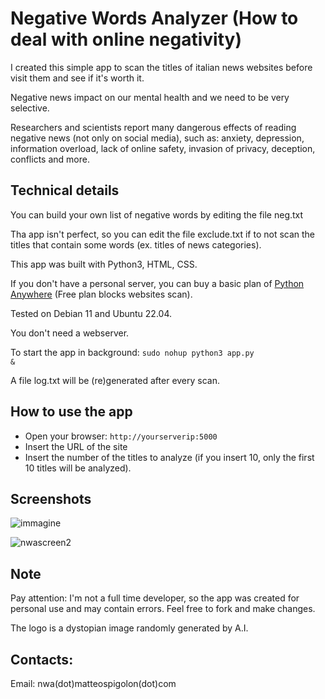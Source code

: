 # Negative Words Analyzer (How to deal with online negativity)

I created this simple app to scan the titles of italian news websites before visit them and see if it's worth it.

Negative news impact on our mental health and we need to be very selective.

Researchers and scientists report many dangerous effects of reading negative news (not only on social media), such as: anxiety, depression, information overload, lack of online safety, invasion of privacy, deception, conflicts and more.

<h2>Technical details</h2>

You can build your own list of negative words by editing the file neg.txt

Tha app isn't perfect, so you can edit the file exclude.txt if to not scan the titles that contain some words (ex. titles of news categories).

This app was built with Python3, HTML, CSS.

If you don't have a personal server, you can buy a basic plan of <a href="https://www.pythonanywhere.com">Python Anywhere</a> (Free plan blocks websites scan).

Tested on Debian 11 and Ubuntu 22.04.

You don't need a webserver.

To start the app in background: <code>sudo nohup python3 app.py &</code>

A file log.txt will be (re)generated after every scan.

<h2> How to use the app</h2>

- Open your browser: <code>http://yourserverip:5000</code>
- Insert the URL of the site
- Insert the number of the titles to analyze (if you insert 10, only the first 10 titles will be analyzed).

<h2>Screenshots</h2>

![immagine](https://github.com/venethia/nwa/assets/95854664/38db62e1-14de-43af-8b1b-20d2692dac5f)

![nwascreen2](https://github.com/venethia/nwa/assets/95854664/6e73b3c2-51f2-4a0d-9adb-50b447af990e)

<h2>Note</h2>

Pay attention: I'm not a full time developer, so the app was created for personal use and may contain errors. Feel free to fork and make changes.

The logo is a dystopian image randomly generated by A.I.

<h2>Contacts:</h2> 

Email: nwa(dot)matteospigolon(dot)com


